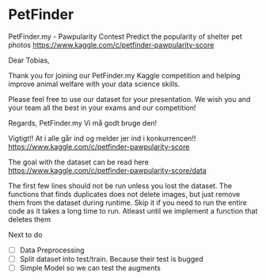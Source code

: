 # PetFinder
PetFinder.my - Pawpularity Contest Predict the popularity of shelter pet photos
https://www.kaggle.com/c/petfinder-pawpularity-score

Dear Tobias,

Thank you for joining our PetFinder.my Kaggle competition and helping improve animal welfare with your data science skills.

Please feel free to use our dataset for your presentation. We wish you and your team all the best in your exams and our competition!


Regards,
PetFinder.my
Vi må godt bruge den!

Vigtigt!! At i alle går ind og melder jer ind i konkurrencen!!
https://www.kaggle.com/c/petfinder-pawpularity-score

The goal with the dataset can be read here
https://www.kaggle.com/c/petfinder-pawpularity-score/data

The first few lines should not be run unless you lost the dataset.
The functions that finds duplicates does not delete images, but just remove them from the dataset during runtime. Skip it if you need to run the entire code as it takes a long time to run. Atleast until we implement a function that deletes them


Next to do
- [ ] Data Preprocessing
- [ ] Split dataset into test/train. Because their test is bugged
- [ ] Simple Model so we can test the augments
